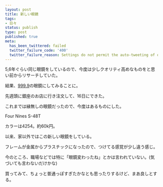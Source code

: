```yaml
---
layout: post
title: 新しい眼鏡
tags:
- 日々
status: publish
type: post
published: true
meta:
  has_been_twittered: failed
  twitter_failure_code: '400'
  twitter_failure_reason: Settings do not permit the auto-tweeting of old posts
---
```

5,6年ぐらい同じ眼鏡をしているので、今度は少しクオリティ高めなものをと思い前からリサーチしていた。

結果、<a href="http://www.fournines.co.jp/">999.9</a>の眼鏡にしてみることに。

先週頭に銀座のお店に行き注文して、16日にできた。

これまでは縁無しの眼鏡だったので、今度はあるものにした。

Four Nines S-48T

カラーは4254。約60k円。

以来、家以外ではこの新しい眼鏡をしている。

フレームが金属からプラスチックになったので、つけてる感覚が少し違う感じ。

今のところ、職場などでは特に「眼鏡変わったね」とかは言われていない。(気づいても言わないだけかな)

買ってみて、ちょっと普通っぽすぎたかなとも思ったりするけど、まあ良しとする。
